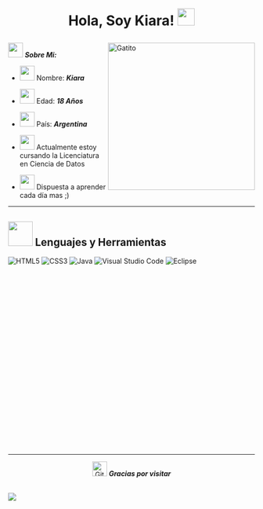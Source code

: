 <h1><p align="center">Hola, Soy Kiara! <a href="https://rahulmahesh.me/"><img src="https://media.giphy.com/media/hvRJCLFzcasrR4ia7z/giphy.gif" width="35px"></h1></a></p>

<img align="right" width=300px alt="Gatito" src="https://media3.giphy.com/media/v1.Y2lkPTc5MGI3NjExMXVqd28zemZheWZpdzZ0amdkOThtOWI3d2libWFsODR0c3loaHl5aSZlcD12MV9pbnRlcm5hbF9naWZfYnlfaWQmY3Q9Zw/3oKIPnAiaMCws8nOsE/giphy.gif" />

<img src="https://media.giphy.com/media/ObNTw8Uzwy6KQ/giphy.gif" width="30px">&nbsp;***Sobre Mi:***

- <img src="https://media.giphy.com/media/j1sGG7gbue5o2gS31X/giphy.gif" width="30px">&nbsp;Nombre: ***Kiara***

- <img src="https://media.giphy.com/media/1Bek3O06EXr6YaBcLy/giphy.gif" width="30px">&nbsp;Edad: ***18 Años***

- <img src="https://media.giphy.com/media/gicLJtvYJlEh0LSdCl/giphy.gif" width="30px">&nbsp;País: ***Argentina***
  
- <img src="https://media.giphy.com/media/7TcdtHOCxo3meUvPgj/giphy.gif" width="30px">&nbsp;Actualmente estoy cursando la Licenciatura en Ciencia de Datos

- <img src="https://media.giphy.com/media/1AgViXhq0ZzOZyYfHV/giphy.gif" width="30px">&nbsp;Dispuesta a aprender cada día mas ;)



<hr>


## <img src="https://media2.giphy.com/media/QssGEmpkyEOhBCb7e1/giphy.gif?cid=ecf05e47a0n3gi1bfqntqmob8g9aid1oyj2wr3ds3mg700bl&rid=giphy.gif" width="50px"> Lenguajes y Herramientas
![HTML5](https://img.shields.io/badge/html5-%23E34F26.svg?style=for-the-badge&logo=html5&logoColor=white) ![CSS3](https://img.shields.io/badge/css3-%231572B6.svg?style=for-the-badge&logo=css3&logoColor=white) ![Java](https://img.shields.io/badge/java-%23ED8B00.svg?style=for-the-badge&logo=java&logoColor=white)   ![Visual Studio Code](https://img.shields.io/badge/Visual%20Studio%20Code-0078d7.svg?style=for-the-badge&logo=visual-studio-code&logoColor=white) ![Eclipse](https://img.shields.io/badge/Eclipse-FE7A16.svg?style=for-the-badge&logo=Eclipse&logoColor=white)

<p align="center"> 
  <br>
  <br>
  <br>
  <br>
  <br>
  <br>
  <br>
  <br>
  <br>
  <br>
  <br>
  <br>
  <br>
  <br>
  <br>
  <br>
  <br>
  <br>
  <br>
  <br>
  <br>

<hr>
<p align="center">
<img src="https://media.giphy.com/media/8UHRm5oY4k4FDxq5QG/giphy.gif" width="30px" alt="GitHub-Status"/>&nbsp;<i><b>Gracias por visitar</b></i><br><br>

</p>

  <img src="https://raw.githubusercontent.com/saadeghi/saadeghi/master/dino.gif" /><br><br>

</p>


